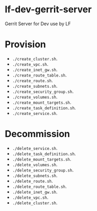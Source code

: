 # lf-dev-gerrit-server
Gerrit Server for Dev use by LF


# Provision

- `` ./create_cluster.sh ``.
- `` ./create_vpc.sh ``.
- `` ./create_inet_gw.sh ``.
- `` ./create_route_table.sh ``.
- `` ./create_route.sh ``.
- `` ./create_subnets.sh ``.
- `` ./create_security_group.sh ``.
- `` ./create_volumes.sh ``.
- `` ./create_mount_targets.sh ``.
- `` ./create_task_definition.sh ``.
- `` ./create_service.sh ``.


# Decommission

- `` ./delete_service.sh ``.
- `` ./delete_task_definition.sh ``.
- `` ./delete_mount_targets.sh ``.
- `` ./delete_volumes.sh ``.
- `` ./delete_security_group.sh ``.
- `` ./delete_subnets.sh ``.
- `` ./delete_route.sh ``.
- `` ./delete_route_table.sh ``.
- `` ./delete_inet_gw.sh ``.
- `` ./delete_vpc.sh ``.
- `` ./delete_cluster.sh ``.
